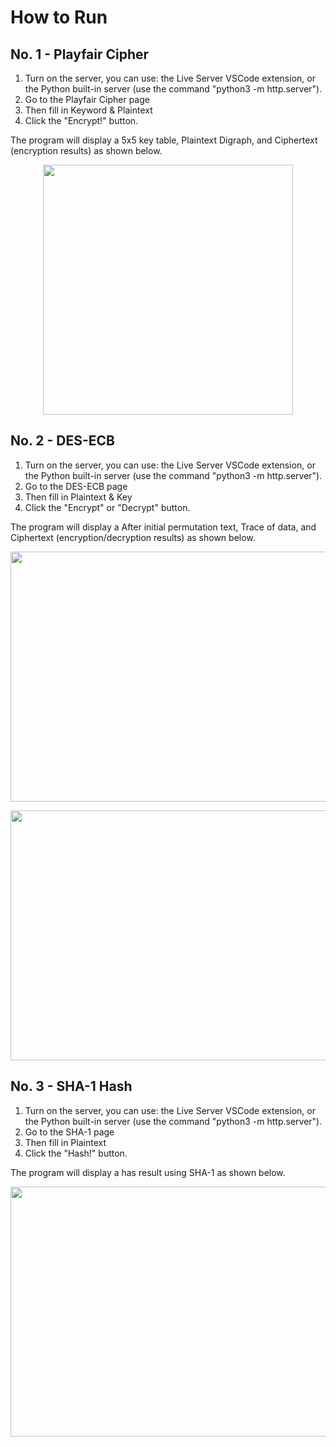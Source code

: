 # How to Run

## No. 1 - Playfair Cipher

1.  Turn on the server, you can use: the Live Server VSCode extension, or the Python built-in server (use the command "python3 -m http.server").
2.  Go to the Playfair Cipher page
3.  Then fill in Keyword & Plaintext
4.  Click the "Encrypt!" button.

The program will display a 5x5 key table, Plaintext Digraph, and Ciphertext (encryption results) as shown below.

<p align="center">
<img src="https://user-images.githubusercontent.com/67728406/208257445-0a4e3494-4514-4ae6-96d4-8a910a7128c9.png" width="400" height="400" />
</p>

## No. 2 - DES-ECB

1.  Turn on the server, you can use: the Live Server VSCode extension, or the Python built-in server (use the command "python3 -m http.server").
2.  Go to the DES-ECB page
3.  Then fill in Plaintext & Key
4.  Click the "Encrypt" or "Decrypt" button.

The program will display a After initial permutation text, Trace of data, and Ciphertext (encryption/decryption results) as shown below.

<p align="center">
<img src="https://user-images.githubusercontent.com/61086300/208414310-c2b0be7f-2071-4228-91fd-a1dd03bd3263.png" width="1500" height="400" />
</p>
<p align="center">
<img src="https://user-images.githubusercontent.com/61086300/208414472-446a9201-31d2-48af-b364-fabf48153c84.png" width="1500" height="400" />
</p>

## No. 3 - SHA-1 Hash
1.  Turn on the server, you can use: the Live Server VSCode extension, or the Python built-in server (use the command "python3 -m http.server").
2.  Go to the SHA-1 page 
3.  Then fill in Plaintext
4.  Click the "Hash!" button. 

The program will display a has result using SHA-1 as shown below.
<p align="center">
<img src="https://user-images.githubusercontent.com/63279983/208408418-4688002f-66a8-4815-8954-3bcbec5fa747.png" width="1500" height="400" />
</p>

